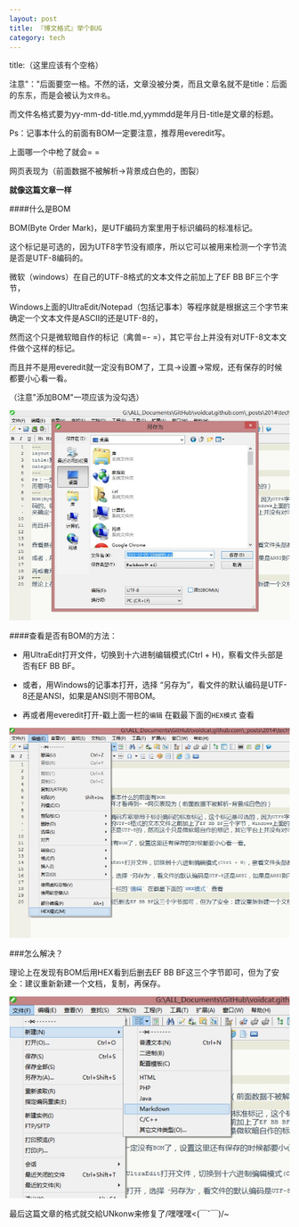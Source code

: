 ```yaml
---
layout: post
title: 『博文格式』举个BUG
category: tech
---
```


title:（这里应该有个空格）

注意"："后面要空一格。不然的话，文章没被分类，而且文章名就不是title：后面的东东，而是会被认为`文件名`。

而文件名格式要为yy-mm-dd-title.md,yymmdd是年月日-title是文章的标题。

Ps：记事本什么的前面有BOM一定要注意，推荐用everedit写。

上面哪一个中枪了就会= =

网页表现为（前面数据不被解析->背景成白色的，图裂）

**就像这篇文章一样**


####什么是BOM

BOM(Byte Order Mark)，是UTF编码方案里用于标识编码的标准标记。

这个标记是可选的，因为UTF8字节没有顺序，所以它可以被用来检测一个字节流是否是UTF-8编码的。

微软（windows）在自己的UTF-8格式的文本文件之前加上了EF BB BF三个字节，

Windows上面的UltraEdit/Notepad（包括记事本）等程序就是根据这三个字节来确定一个文本文件是ASCII的还是UTF-8的，

然而这个只是微软暗自作的标记（禽兽=- =），其它平台上并没有对UTF-8文本文件做个这样的标记。

而且并不是用everedit就一定没有BOM了，工具->设置->常规，还有保存的时候都要小心看一看。

（注意"添加BOM"一项应该为没勾选）

<img class="cover" src="/images/2014/10/tech/20141005112921383.jpg" />

####查看是否有BOM的方法：

- 用UltraEdit打开文件，切换到十六进制编辑模式(Ctrl + H)，察看文件头部是否有EF BB BF。

- 或者，用Windows的记事本打开，选择 “另存为”，看文件的默认编码是UTF-8还是ANSI，如果是ANSI则不带BOM。

- 再或者用everedit打开-戳上面一栏的`编辑` 在戳最下面的`HEX模式` 查看

<img class="cover" src="/images/2014/10/tech/20141005112850773.jpg" />

###怎么解决？

理论上在发现有BOM后用HEX看到后删去EF BB BF这三个字节即可，但为了安全：建议重新新建一个文档，复制，再保存。

<img class="cover" src="/images/2014/10/tech/20141005112834587.jpg" />

最后这篇文章的格式就交給UNkonw来修复了/嘿嘿嘿<(￣ˇ￣)/~